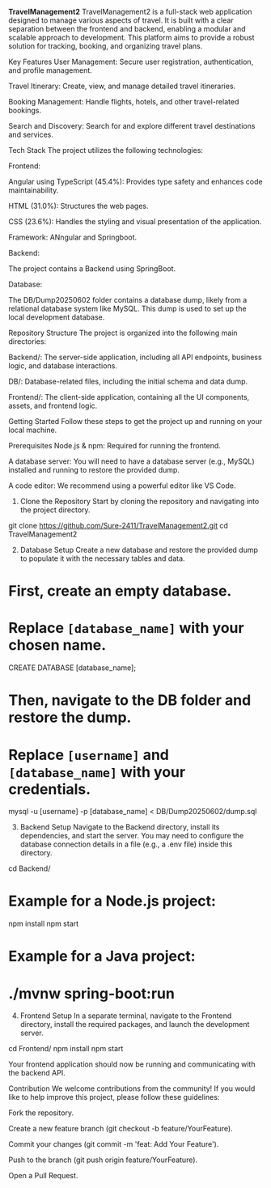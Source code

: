**TravelManagement2**
TravelManagement2 is a full-stack web application designed to manage various aspects of travel. It is built with a clear separation between the frontend and backend, enabling a modular and scalable approach to development. This platform aims to provide a robust solution for tracking, booking, and organizing travel plans.

Key Features
User Management: Secure user registration, authentication, and profile management.

Travel Itinerary: Create, view, and manage detailed travel itineraries.

Booking Management: Handle flights, hotels, and other travel-related bookings.

Search and Discovery: Search for and explore different travel destinations and services.

Tech Stack
The project utilizes the following technologies:

Frontend:

Angular using TypeScript (45.4%): Provides type safety and enhances code maintainability.

HTML (31.0%): Structures the web pages.

CSS (23.6%): Handles the styling and visual presentation of the application.

Framework: ANngular and Springboot.

Backend:

The project contains a Backend using SpringBoot.


Database:

The DB/Dump20250602 folder contains a database dump, likely from a relational database system like MySQL. This dump is used to set up the local development database.

Repository Structure
The project is organized into the following main directories:

Backend/: The server-side application, including all API endpoints, business logic, and database interactions.

DB/: Database-related files, including the initial schema and data dump.

Frontend/: The client-side application, containing all the UI components, assets, and frontend logic.

Getting Started
Follow these steps to get the project up and running on your local machine.

Prerequisites
Node.js & npm: Required for running the frontend.

A database server: You will need to have a database server (e.g., MySQL) installed and running to restore the provided dump.

A code editor: We recommend using a powerful editor like VS Code.

1. Clone the Repository
Start by cloning the repository and navigating into the project directory.

git clone https://github.com/Sure-2411/TravelManagement2.git
cd TravelManagement2

2. Database Setup
Create a new database and restore the provided dump to populate it with the necessary tables and data.

# First, create an empty database.
# Replace `[database_name]` with your chosen name.
CREATE DATABASE [database_name];

# Then, navigate to the DB folder and restore the dump.
# Replace `[username]` and `[database_name]` with your credentials.
mysql -u [username] -p [database_name] < DB/Dump20250602/dump.sql

3. Backend Setup
Navigate to the Backend directory, install its dependencies, and start the server. You may need to configure the database connection details in a file (e.g., a .env file) inside this directory.

cd Backend/

# Example for a Node.js project:
npm install
npm start

# Example for a Java project:
# ./mvnw spring-boot:run

4. Frontend Setup
In a separate terminal, navigate to the Frontend directory, install the required packages, and launch the development server.

cd Frontend/
npm install
npm start

Your frontend application should now be running and communicating with the backend API.

Contribution
We welcome contributions from the community! If you would like to help improve this project, please follow these guidelines:

Fork the repository.

Create a new feature branch (git checkout -b feature/YourFeature).

Commit your changes (git commit -m 'feat: Add Your Feature').

Push to the branch (git push origin feature/YourFeature).

Open a Pull Request.
